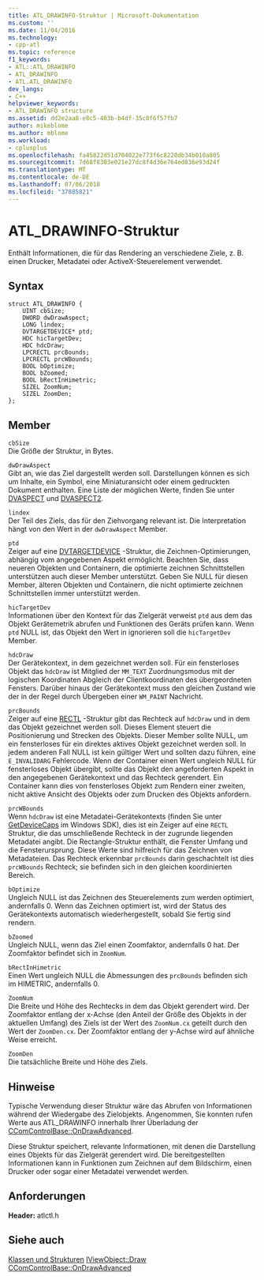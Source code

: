 ```yaml
---
title: ATL_DRAWINFO-Struktur | Microsoft-Dokumentation
ms.custom: ''
ms.date: 11/04/2016
ms.technology:
- cpp-atl
ms.topic: reference
f1_keywords:
- ATL::ATL_DRAWINFO
- ATL_DRAWINFO
- ATL.ATL_DRAWINFO
dev_langs:
- C++
helpviewer_keywords:
- ATL_DRAWINFO structure
ms.assetid: dd2e2aa8-e8c5-403b-b4df-35c0f6f57fb7
author: mikeblome
ms.author: mblome
ms.workload:
- cplusplus
ms.openlocfilehash: fa45822d51d704022e773f6c8220db34b010a805
ms.sourcegitcommit: 7d68f8303e021e27dc8f4d36e764ed836e93d24f
ms.translationtype: MT
ms.contentlocale: de-DE
ms.lasthandoff: 07/06/2018
ms.locfileid: "37885821"
---
```

# <a name="atldrawinfo-structure"></a>ATL_DRAWINFO-Struktur
Enthält Informationen, die für das Rendering an verschiedene Ziele, z. B. einen Drucker, Metadatei oder ActiveX-Steuerelement verwendet.  
  
## <a name="syntax"></a>Syntax  
  
```
struct ATL_DRAWINFO {
    UINT cbSize;
    DWORD dwDrawAspect;
    LONG lindex;
    DVTARGETDEVICE* ptd;
    HDC hicTargetDev;
    HDC hdcDraw;
    LPCRECTL prcBounds;
    LPCRECTL prcWBounds;
    BOOL bOptimize;
    BOOL bZoomed;
    BOOL bRectInHimetric;
    SIZEL ZoomNum;
    SIZEL ZoomDen;
};
```  
  
## <a name="members"></a>Member  
 `cbSize`  
 Die Größe der Struktur, in Bytes.  
  
 `dwDrawAspect`  
 Gibt an, wie das Ziel dargestellt werden soll. Darstellungen können es sich um Inhalte, ein Symbol, eine Miniaturansicht oder einem gedruckten Dokument enthalten. Eine Liste der möglichen Werte, finden Sie unter [DVASPECT](http://msdn.microsoft.com/library/windows/desktop/ms690318) und [DVASPECT2](http://msdn.microsoft.com/library/windows/desktop/ms688644).  
  
 `lindex`  
 Der Teil des Ziels, das für den Ziehvorgang relevant ist. Die Interpretation hängt von den Wert in der `dwDrawAspect` Member.  
  
 `ptd`  
 Zeiger auf eine [DVTARGETDEVICE](http://msdn.microsoft.com/library/windows/desktop/ms686613) -Struktur, die Zeichnen-Optimierungen, abhängig vom angegebenen Aspekt ermöglicht. Beachten Sie, dass neueren Objekten und Containern, die optimierte zeichnen Schnittstellen unterstützen auch dieser Member unterstützt. Geben Sie NULL für diesen Member, älteren Objekten und Containern, die nicht optimierte zeichnen Schnittstellen immer unterstützt werden.  
  
 `hicTargetDev`  
 Informationen über den Kontext für das Zielgerät verweist `ptd` aus dem das Objekt Gerätemetrik abrufen und Funktionen des Geräts prüfen kann. Wenn `ptd` NULL ist, das Objekt den Wert in ignorieren soll die `hicTargetDev` Member.  
  
 `hdcDraw`  
 Der Gerätekontext, in dem gezeichnet werden soll. Für ein fensterloses Objekt das `hdcDraw` ist Mitglied der `MM_TEXT` Zuordnungsmodus mit der logischen Koordinaten Abgleich der Clientkoordinaten des übergeordneten Fensters. Darüber hinaus der Gerätekontext muss den gleichen Zustand wie der in der Regel durch Übergeben einer `WM_PAINT` Nachricht.  
  
 `prcBounds`  
 Zeiger auf eine [RECTL](http://msdn.microsoft.com/library/windows/desktop/dd162907) -Struktur gibt das Rechteck auf `hdcDraw` und in dem das Objekt gezeichnet werden soll. Dieses Element steuert die Positionierung und Strecken des Objekts. Dieser Member sollte NULL, um ein fensterloses für ein direktes aktives Objekt gezeichnet werden soll. In jedem anderen Fall NULL ist kein gültiger Wert und sollten dazu führen, eine `E_INVALIDARG` Fehlercode. Wenn der Container einen Wert ungleich NULL für fensterloses Objekt übergibt, sollte das Objekt den angeforderten Aspekt in den angegebenen Gerätekontext und das Rechteck gerendert. Ein Container kann dies von fensterloses Objekt zum Rendern einer zweiten, nicht aktive Ansicht des Objekts oder zum Drucken des Objekts anfordern.  
  
 `prcWBounds`  
 Wenn `hdcDraw` ist eine Metadatei-Gerätekontexts (finden Sie unter [GetDeviceCaps](http://msdn.microsoft.com/library/windows/desktop/dd144877) im Windows SDK), dies ist ein Zeiger auf eine `RECTL` Struktur, die das umschließende Rechteck in der zugrunde liegenden Metadatei angibt. Die Rectangle-Struktur enthält, die Fenster Umfang und die Fensterursprung. Diese Werte sind hilfreich für das Zeichnen von Metadateien. Das Rechteck erkennbar `prcBounds` darin geschachtelt ist dies `prcWBounds` Rechteck; sie befinden sich in den gleichen koordinierten Bereich.  
  
 `bOptimize`  
 Ungleich NULL ist das Zeichnen des Steuerelements zum werden optimiert, andernfalls 0. Wenn das Zeichnen optimiert ist, wird der Status des Gerätekontexts automatisch wiederhergestellt, sobald Sie fertig sind rendern.  
  
 `bZoomed`  
 Ungleich NULL, wenn das Ziel einen Zoomfaktor, andernfalls 0 hat. Der Zoomfaktor befindet sich in `ZoomNum`.  
  
 `bRectInHimetric`  
 Einen Wert ungleich NULL die Abmessungen des `prcBounds` befinden sich im HIMETRIC, andernfalls 0.  
  
 `ZoomNum`  
 Die Breite und Höhe des Rechtecks in dem das Objekt gerendert wird. Der Zoomfaktor entlang der x-Achse (den Anteil der Größe des Objekts in der aktuellen Umfang) des Ziels ist der Wert des `ZoomNum.cx` geteilt durch den Wert der `ZoomDen.cx`. Der Zoomfaktor entlang der y-Achse wird auf ähnliche Weise erreicht.  
  
 `ZoomDen`  
 Die tatsächliche Breite und Höhe des Ziels.  
  
## <a name="remarks"></a>Hinweise  
 Typische Verwendung dieser Struktur wäre das Abrufen von Informationen während der Wiedergabe des Zielobjekts. Angenommen, Sie konnten rufen Werte aus ATL_DRAWINFO innerhalb Ihrer Überladung der [CComControlBase::OnDrawAdvanced](ccomcontrolbase-class.md#ondrawadvanced).  
  
 Diese Struktur speichert, relevante Informationen, mit denen die Darstellung eines Objekts für das Zielgerät gerendert wird. Die bereitgestellten Informationen kann in Funktionen zum Zeichnen auf dem Bildschirm, einen Drucker oder sogar einer Metadatei verwendet werden.  
  
## <a name="requirements"></a>Anforderungen  
 **Header:** atlctl.h  
  
## <a name="see-also"></a>Siehe auch  
  [Klassen und Strukturen](../../atl/reference/atl-classes.md) [IViewObject::Draw](http://msdn.microsoft.com/library/windows/desktop/ms688655)   
 [CComControlBase::OnDrawAdvanced](../../atl/reference/ccomcontrolbase-class.md#ondrawadvanced)





